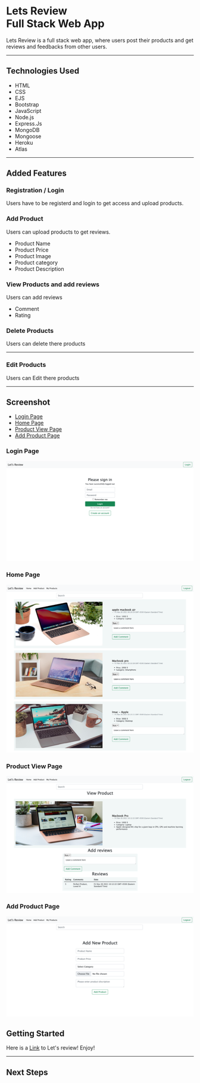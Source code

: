 # Lets Review<br>Full Stack Web App

Lets Review is a full stack web app, where users post their products and get reviews and feedbacks from other users.

---

## Technologies Used

- HTML
- CSS
- EJS
- Bootstrap
- JavaScript
- Node.js
- Express.Js
- MongoDB
- Mongoose
- Heroku
- Atlas

---

## Added Features

### Registration / Login

Users have to be registerd and login to get access and upload products.

### Add Product

Users can upload products to get reviews.

- Product Name
- Product Price
- Product Image
- Product category
- Product Description

### View Products and add reviews

Users can add reviews

- Comment
- Rating

### Delete Products

Users can delete there products

---

### Edit Products

Users can Edit there products

---

## Screenshot

- [Login Page](#login-Page)
- [Home Page](#home-page)
- [Product View Page](#product-view-page)
- [Add Product Page](#add-product-page)

### Login Page

![](images/readme/login.png)

### Home Page

![](images/readme/home.png)

### Product View Page

![](images/readme/view.png)

### Add Product Page

![](images/readme/add.png)

## **Getting Started**

Here is a [Link](https://lets-review.herokuapp.com/users/login) to Let's review! Enjoy!

---

## **Next Steps**
